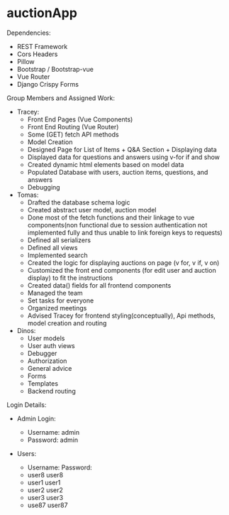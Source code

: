 # auctionApp

Dependencies:
- REST Framework
- Cors Headers
- Pillow
- Bootstrap / Bootstrap-vue
- Vue Router
- Django Crispy Forms


Group Members and Assigned Work:
- Tracey: 
	- Front End Pages (Vue Components)
	- Front End Routing (Vue Router)
	- Some (GET) fetch API methods 
	- Model Creation
	- Designed Page for List of Items + Q&A Section + Displaying data
	- Displayed data for questions and answers using v-for if and show
	- Created dynamic html elements based on model data
	- Populated Database with users, auction items, questions, and answers
	- Debugging 
- Tomas:
	- Drafted the database schema logic
	- Created abstract user model, auction model
	- Done most of the fetch functions and their linkage to vue components(non functional due to session authentication not implemented fully and thus unable to link foreign keys to requests)
	- Defined all serializers
	- Defined all views
	- Implemented search
	- Created the logic for displaying auctions on page (v for, v if, v on)
	- Customized the front end components (for edit user and auction display) to fit the instructions
	- Created data() fields for all frontend components
	- Managed the team
	- Set tasks for everyone
	- Organized meetings
	- Advised Tracey for frontend styling(conceptually), Api methods, model creation and routing
- Dinos:
	- User models
	- User auth views
	- Debugger
	- Authorization
	- General advice
	- Forms
	- Templates
	- Backend routing




Login Details:
- Admin Login:
	- Username: admin
	- Password: admin

- Users:
	- Username:	Password:
	- user8 user8
	- user1 user1
	- user2 user2
	- user3 user3
	- use87 user87